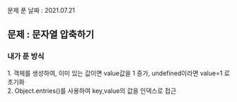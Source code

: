 문제 푼 날짜 : 2021.07.21

<h2>문제 : 문자열 압축하기</h2>

<h3>내가 푼 방식</h3>
<div>1. 객체를 생성하여, 이미 있는 값이면  value값을 1 증가, undefined이라면 value=1 로 초기화</div>
<div>2. Object.entries()를 사용하여 key,value의 값을 인덱스로 접근</div>